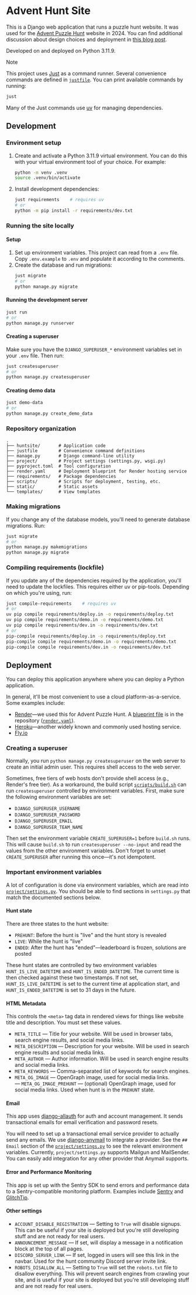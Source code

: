 # Advent Hunt Site

This is a Django web application that runs a puzzle hunt website. It was used for the [Advent Puzzle Hunt](https://2024.adventhunt.com) website in 2024. You can find additional discussion about design choices and deployment in [this blog post](https://www.jayqi.com/blog/advent-hunt-site-design-notes/).

Developed on and deployed on Python 3.11.9.

> [!NOTE]
> This project uses [Just](https://github.com/casey/just) as a command runner. Several convenience commands are defined in [`justfile`](./justfile). You can print available commands by running:
>
> ```bash
> just
> ```
>
> Many of the Just commands use [uv](https://github.com/astral-sh/uv) for managing dependencies.


## Development

### Environment setup

1. Create and activate a Python 3.11.9 virtual environment. You can do this with your virtual environment tool of your choice. For example:
    ```bash
    python -m venv .venv
    source .venv/bin/activate
    ```
2. Install development dependencies:
    ```bash
    just requirements    # requires uv
    # or
    python -m pip install -r requirements/dev.txt
    ```

### Running the site locally

#### Setup

1. Set up environment variables. This project can read from a `.env` file. Copy `.env.example` to `.env` and populate it according to the comments.
2. Create the database and run migrations:
    ```bash
    just migrate
    # or
    python manage.py migrate
    ```

#### Running the development server

```bash
just run
# or
python manage.py runserver
```

#### Creating a superuser

Make sure you have the `DJANGO_SUPERUSER_*` environment variables set in your `.env` file. Then run:

```bash
just createsuperuser
# or
python manage.py createsuperuser
```

#### Creating demo data

```bash
just demo-data
# or
python manage.py create_demo_data
```

### Repository organization

```
.
├── huntsite/       # Application code
├── justfile        # Convenience command definitions
├── manage.py       # Django command-line utility
├── project/        # Project settings (settings.py, wsgi.py)
├── pyproject.toml  # Tool configuration
├── render.yaml     # Deployment blueprint for Render hosting service
├── requirements/   # Package dependencies
├── scripts/        # Scripts for deployment, testing, etc.
├── static/         # Static assets
└── templates/      # View templates
```

### Making migrations

If you change any of the database models, you'll need to generate database migrations. Run:

```bash
just migrate
# or
python manage.py makemigrations
python manage.py migrate
```

### Compiling requirements (lockfile)

If you update any of the dependencies required by the application, you'll need to update the lockfiles. This requires either uv or pip-tools. Depending on which you're using, run:

```bash
just compile-requirements    # requires uv
# or
uv pip compile requirements/deploy.in -o requirements/deploy.txt
uv pip compile requirements/demo.in -o requirements/demo.txt
uv pip compile requirements/dev.in -o requirements/dev.txt
# or
pip-compile requirements/deploy.in -o requirements/deploy.txt
pip-compile compile requirements/demo.in -o requirements/demo.txt
pip-compile compile requirements/dev.in -o requirements/dev.txt
```

## Deployment

You can deploy this application anywhere where you can deploy a Python application.

In general, it'll be most convenient to use a cloud platform-as-a-service. Some examples include:

- [Render](https://render.com/)—we used this for Advent Puzzle Hunt. A [blueprint file](https://docs.render.com/infrastructure-as-code) is in the repository ([`render.yaml`](./render.yaml)).
- [Heroku](https://www.heroku.com)—another widely known and commonly used hosting service.
- [Fly.io](https://fly.io/)

### Creating a superuser

Normally, you run `python manage.py createsuperuser` on the web server to create an initial admin user. This requires shell access to the web server.

Sometimes, free tiers of web hosts don't provide shell access (e.g., Render's free tier). As a workaround, the build script [`scripts/build.sh`](./scripts/build.sh) can run `createsuperuser` controlled by environment variables. First, make sure the following environment variables are set:

- `DJANGO_SUPERUSER_USERNAME`
- `DJANGO_SUPERUSER_PASSWORD`
- `DJANGO_SUPERUSER_EMAIL`
- `DJANGO_SUPERUSER_TEAM_NAME`

Then set the environment variable `CREATE_SUPERUSER=1` before `build.sh` runs. This will cause `build.sh` to run `createsuperuser --no-input` and read the values from the other environment variables. Don't forget to unset `CREATE_SUPERUSER` after running this once—it's not idempotent.

### Important environment variables

A lot of configuration is done via environment variables, which are read into [`project/settings.py`](./project/settings.py). You should be able to find sections in `settings.py` that match the documented sections below.

#### Hunt state

There are three states to the hunt website:

- `PREHUNT`: Before the hunt is "live" and the hunt story is revealed
- `LIVE`: While the hunt is "live"
- `ENDED`: After the hunt has "ended"—leaderboard is frozen, solutions are posted

These hunt states are controlled by two environment variables `HUNT_IS_LIVE_DATETIME` and `HUNT_IS_ENDED_DATETIME`. The current time is then checked against these two timestamps. If not set, `HUNT_IS_LIVE_DATETIME` is set to the current time at application start, and `HUNT_IS_ENDED_DATETIME` is set to 31 days in the future.

#### HTML Metadata

This controls the `<meta>` tag data in rendered views for things like website title and description. You must set these values.

- `META_TITLE` — Title for your website. Will be used in browser tabs, search engine results, and social media links.
- `META_DESCRIPTION` — Description for your website. Will be used in search engine results and social media links.
- `META_AUTHOR` — Author information. Will be used in search engine results and social media links.
- `META_KEYWORDS` — Comma-separated list of keywords for search engines.
- `META_OG_IMAGE` — OpenGraph image, used for social media links.
— `META_OG_IMAGE_PREHUNT` — (optional) OpenGraph image, used for social media links. Used when hunt is in the `PREHUNT` state.

#### Email

This app uses [django-allauth](https://docs.allauth.org/en/latest/) for auth and account management. It sends transactional emails for email verification and password resets.

You will need to set up a transactional email service provider to actually send any emails. We use [django-anymail](https://anymail.dev/en/stable/) to integrate a provider. See the `## Email` section of the [`project/settings.py`](./project/settings.py) to see the relevant environment variables. Currently, `project/settings.py` supports Mailgun and MailSender. You can easily add integration for any other provider that Anymail supports.

#### Error and Performance Monitoring

This app is set up with the Sentry SDK to send errors and performance data to a Sentry-compatible monitoring platform. Examples include [Sentry](https://sentry.io/) and [GlitchTip](https://glitchtip.com/).

#### Other settings

- `ACCOUNT_DISABLE_REGISTRATION` — Setting to `True` will disable signups. This can be useful if your site is deployed but you're still developing stuff and are not ready for real users.
- `ANNOUNCEMENT_MESSAGE` — If set, will display a message in a notification block at the top of all pages.
- `DISCORD_SERVER_LINK` — If set, logged in users will see this link in the navbar. Used for the hunt community Discord server invite link.
- `ROBOTS_DISALLOW_ALL` — Setting to `True` will set the `robots.txt` file to disallow everything. This will prevent search engines from crawling your site, and is useful if your site is deployed but you're still developing stuff and are not ready for real users.
